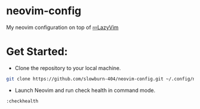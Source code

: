 # neovim-config

My neovim configuration on top of [💤LazyVim](https://github.com/LazyVim/LazyVim)

# Get Started:
- Clone the repository to your local machine.
```bash
git clone https://github.com/slowburn-404/neovim-config.git ~/.config/nvim/
```
- Launch Neovim and run check health in command mode.
```vim
:checkhealth
```
